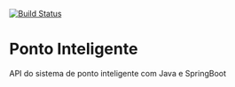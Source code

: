 [![Build Status](https://travis-ci.org/luizwaldrich/ponto-inteligente-api.svg?branch=master)](https://travis-ci.org/luizwaldrich/ponto-inteligente-api)

# Ponto Inteligente
API do sistema de ponto inteligente com Java e SpringBoot
